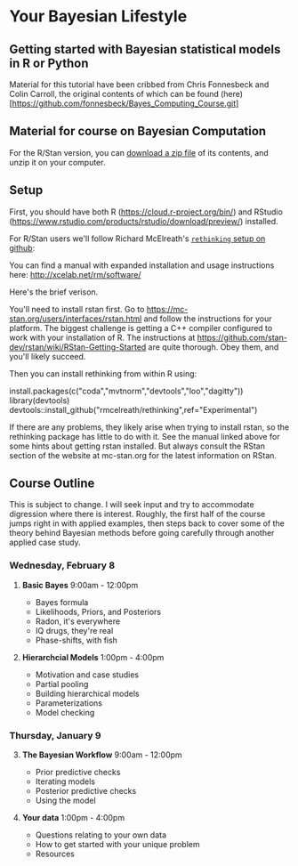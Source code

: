 # Your Bayesian Lifestyle
## Getting started with Bayesian statistical models in R or Python

Material for this tutorial have been cribbed from Chris Fonnesbeck and Colin Carroll, the original contents of which can be found (here)[https://github.com/fonnesbeck/Bayes_Computing_Course.git]


## Material for course on Bayesian Computation

For the R/Stan version, you can [download a zip file](https://github.com/mamacneil/Bayesian_lifestyle_R/archive/master.zip) of its contents, and unzip it on your computer.

## Setup

First, you should have both R (https://cloud.r-project.org/bin/) and RStudio (https://www.rstudio.com/products/rstudio/download/preview/) installed.

For R/Stan users we'll follow Richard McElreath's [`rethinking` setup on github](https://github.com/rmcelreath/rethinking):

You can find a manual with expanded installation and usage instructions here: http://xcelab.net/rm/software/

Here's the brief verison.

You'll need to install rstan first. Go to https://mc-stan.org/users/interfaces/rstan.html and follow the instructions for your platform. The biggest challenge is getting a C++ compiler configured to work with your installation of R. The instructions at https://github.com/stan-dev/rstan/wiki/RStan-Getting-Started are quite thorough. Obey them, and you'll likely succeed.

Then you can install rethinking from within R using:

install.packages(c("coda","mvtnorm","devtools","loo","dagitty"))
library(devtools)
devtools::install_github("rmcelreath/rethinking",ref="Experimental")

If there are any problems, they likely arise when trying to install rstan, so the rethinking package has little to do with it. See the manual linked above for some hints about getting rstan installed. But always consult the RStan section of the website at mc-stan.org for the latest information on RStan.



## Course Outline

This is subject to change. I will seek input and try to accommodate digression where there is interest. Roughly, the first half of the course jumps right in with applied examples, then steps back to cover some of the theory behind Bayesian methods before going carefully through another applied case study. 

### Wednesday, February 8
1. **Basic Bayes** 9:00am - 12:00pm
	- Bayes formula
	- Likelihoods, Priors, and Posteriors
	- Radon, it's everywhere
	- IQ drugs, they're real
	- Phase-shifts, with fish

2. **Hierarchcial Models**  1:00pm - 4:00pm
    - Motivation and case studies
    - Partial pooling
    - Building hierarchical models
    - Parameterizations
    - Model checking

 
### Thursday, January 9

3. **The Bayesian Workflow**  9:00am - 12:00pm
    - Prior predictive checks
    - Iterating models
    - Posterior predictive checks
    - Using the model

4. **Your data** 1:00pm - 4:00pm
    - Questions relating to your own data
    - How to get started with your unique problem
    - Resources

